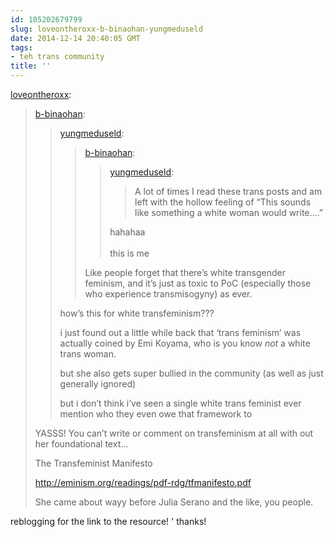 ```yaml
---
id: 105202679799
slug: loveontheroxx-b-binaohan-yungmeduseld
date: 2014-12-14 20:40:05 GMT
tags:
- teh trans community
title: ''
---
```

<p><a href="http://loveontheroxx.tumblr.com/post/105202245414/b-binaohan-yungmeduseld-b-binaohan" class="tumblr_blog">loveontheroxx</a>:</p>

<blockquote><p><a class="tumblr_blog" href="http://xd.binaohan.org/post/105201849429/yungmeduseld-b-binaohan-yungmeduseld-a">b-binaohan</a>:</p>

<blockquote>
<p><a class="tumblr_blog" href="http://yungmeduseld.tumblr.com/post/105193308504/b-binaohan-yungmeduseld-a-lot-of-times-i">yungmeduseld</a>:</p>
<blockquote>
<p><a class="tumblr_blog" href="http://xd.binaohan.org/post/105189361304/yungmeduseld-a-lot-of-times-i-read-these-trans">b-binaohan</a>:</p>
<blockquote>
<p><a class="tumblr_blog" href="http://yungmeduseld.tumblr.com/post/105187062684/a-lot-of-times-i-read-these-trans-posts-and-am">yungmeduseld</a>:</p>
<blockquote>
<p>A lot of times I read these trans posts and am left with the hollow feeling of “This sounds like something a white woman would write….”</p>
</blockquote>
<p>hahahaa<br /><br />this is me</p>
</blockquote>
<p>Like people forget that there’s white transgender feminism, and it’s just as toxic to PoC (especially those who experience transmisogyny) as ever.</p>
</blockquote>
<p>how’s this for white transfeminism???</p>
<p>i just found out a little while back that ‘trans feminism’ was actually coined by Emi Koyama, who is you know <em>not</em> a white trans woman.</p>
<p>but she also gets super bullied in the community (as well as just generally ignored)</p>
<p>but i don’t think i’ve seen a single white trans feminist ever mention who they even owe that framework to</p>
</blockquote>

<p>YASSS! You can’t write or comment on transfeminism at all with out her foundational text…</p>

<p>The Transfeminist Manifesto</p>

<p><a href="http://eminism.org/readings/pdf-rdg/tfmanifesto.pdf">http://eminism.org/readings/pdf-rdg/tfmanifesto.pdf</a></p>

<p>She came about wayy before Julia Serano and the like, you people.</p></blockquote>

reblogging for the link to the resource!
'
thanks!

